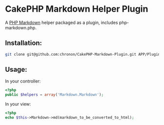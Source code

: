CakePHP Markdown Helper Plugin
==============================

A [PHP Markdown](https://github.com/michelf/php-markdown/) helper packaged as a plugin, includes
php-markdown.php.

Installation:
-------------

```sh
git clone git@github.com:chronon/CakePHP-Markdown-Plugin.git APP/Plugin/Markdown
```

Usage:
-----

In your controller: 

```php
<?php
public $helpers = array('Markdown.Markdown');
```

In your view:

```php
<?php
echo $this->Markdown->md(markdown_to_be_converted_to_html);
```
